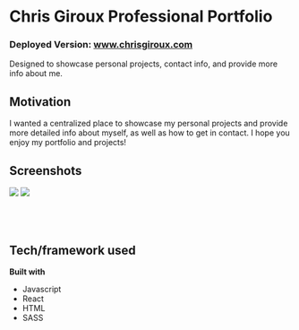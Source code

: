 # Chris Giroux Professional Portfolio

### Deployed Version: www.chrisgiroux.com


Designed to showcase personal projects, contact info, and provide more info about me.

## Motivation

I wanted a centralized place to showcase my personal projects and provide more detailed info about myself, as well as how to get in contact. I hope you enjoy my portfolio and projects!
## Screenshots
<div display='flex'><img src='![Screen Shot 2020-10-19 at 8 36 58 AM](https://user-images.githubusercontent.com/59579733/96452081-80716f00-11e6-11eb-9757-fa3729870b44.png)'/>
<img src='![Screen Shot 2020-10-19 at 8 33 49 AM](https://user-images.githubusercontent.com/59579733/96451746-0c36cb80-11e6-11eb-88ea-aeb943ad83c1.png)'/>
</div>
<br/>
<br/>
<br/>




## Tech/framework used


<b>Built with</b>

- Javascript
- React
- HTML
- SASS

